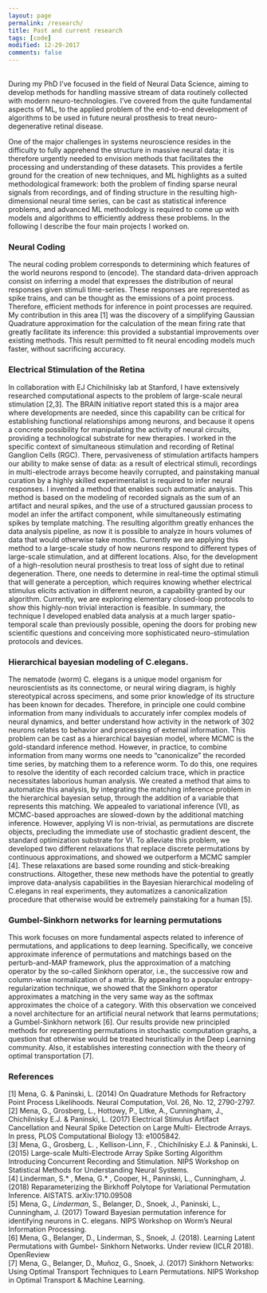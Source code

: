 ```yaml
---
layout: page
permalink: /research/
title: Past and current research
tags: [code]
modified: 12-29-2017
comments: false
---
```

<br>
During my PhD I’ve focused in the field of Neural Data Science, aiming to develop methods for handling massive stream of data routinely collected with modern neuro-technologies. I’ve covered from the quite fundamental aspects of ML, to the applied problem of the end-to-end development of algorithms to be used in future neural prosthesis to treat neuro-degenerative retinal disease. 
<br>

One of the major challenges in systems neuroscience resides in the difficulty to fully apprehend the structure in massive neural data; it is therefore urgently needed to envision methods that facilitates the processing and understanding of these datasets. This provides a fertile ground for the creation of new techniques, and ML highlights as a suited methodological framework: both the problem of finding sparse neural signals from recordings, and of finding structure in the resulting high-dimensional neural time series, can be cast as statistical inference problems, and advanced ML methodology is required to come up with models and algorithms to efficiently address these problems. In the following I  describe the four main projects I worked on.

### Neural Coding
The neural coding problem corresponds to determining which features of the world neurons respond to (encode). The standard data-driven approach consist on inferring a model that expresses the distribution of neural responses given stimuli time-series. These responses are represented as spike trains, and can be thought as the emissions of a point process. Therefore, efficient methods for inference in point processes are required. My contribution in this area [1] was the discovery of a simplifying Gaussian Quadrature approximation for the calculation of the mean firing rate  that greatly facilitate its inference: this provided a substantial improvements over existing methods. This result permitted to fit neural encoding models much faster, without sacrificing accuracy.

### Electrical Stimulation of the Retina
In collaboration with EJ Chichilnisky lab at Stanford, I have extensively researched computational aspects to the problem of large-scale neural stimulation [2,3]. The BRAIN initiative report stated this is a major area where developments are needed, since this capability can be critical for establishing functional relationships among neurons, and because it opens a concrete possibility for manipulating the activity of neural circuits, providing a technological substrate for new therapies. I worked in the specific context of simultaneous stimulation and recording of Retinal Ganglion Cells (RGC). There, pervasiveness of stimulation artifacts hampers our ability to make sense of data: as a result of electrical stimuli, recordings in multi-electrode arrays become heavily corrupted, and painstaking manual curation by a highly skilled experimentalist is required to infer neural responses. I invented a method that enables such automatic analysis. This method is based on the modeling of recorded signals as the sum of an artifact and neural spikes, and the use of a structured gaussian process to model an infer the artifact component, while simultaneously estimating spikes by template matching. The resulting algorithm greatly enhances the data analysis pipeline, as now it is possible to analyze in hours volumes of data that would otherwise take months. Currently we are applying this method to a large-scale study of how neurons respond to different types of large-scale stimulation, and at different locations. Also, for the development of a high-resolution neural prosthesis to treat loss of sight due to retinal degeneration. There, one needs to determine in real-time the optimal stimuli that will generate a perception, which requires knowing whether electrical stimulus elicits activation in different neuron, a capability granted by our algorithm. Currently, we are exploring elementary closed-loop protocols to show this highly-non trivial interaction is feasible. In summary, the technique I developed enabled data analysis at a much larger spatio-temporal scale than previously possible, opening the doors for probing new scientific questions and conceiving more sophisticated neuro-stimulation protocols and devices.

### Hierarchical bayesian modeling of C.elegans. 
The nematode (worm) C. elegans is a unique model organism for neuroscientists as its connectome, or neural wiring diagram, is highly stereotypical across specimens, and some prior knowledge of its structure has been known for decades. Therefore, in principle one could combine information from many individuals to accurately infer complex models of neural dynamics, and better understand how activity in the network of 302 neurons relates to behavior and processing of external information. This problem can be cast as a hierarchical bayesian model, where MCMC is the gold-standard inference method. However, in practice, to combine information from many worms one needs to “canonicalize” the recorded time series, by matching them to a reference worm. To do this, one requires to resolve the identity of each recorded calcium trace, which in practice necessitates laborious human analysis. We created a method that aims to automatize this analysis, by integrating the matching inference problem in the hierarchical bayesian setup, through the addition of a variable that represents this matching. We appealed to variational inference (VI), as MCMC-based approaches are slowed-down by the additional matching inference. However, applying VI is non-trivial, as permutations are discrete objects, precluding the immediate use of stochastic gradient descent, the standard optimization substrate for VI. To alleviate this problem, we developed two different relaxations that replace discrete permutations by continuous approximations, and showed we outperform a MCMC sampler [4]. These relaxations are based some rounding and stick-breaking constructions. Altogether, these new methods have the potential to greatly improve data-analysis capabilities in the Bayesian hierarchical modeling of C.elegans in real experiments, they automatizes a canonicalization procedure that otherwise would  be extremely painstaking for a human [5].

### Gumbel-Sinkhorn networks for learning permutations
This work focuses on more fundamental aspects related to inference of permutations, and applications to deep learning. Specifically, we conceive approximate inference of permutations and matchings based on the perturb-and-MAP framework, plus the approximation of a matching operator by the so-called Sinkhorn operator,  i.e., the successive row and column-wise normalization of a matrix. By appealing to a popular entropy-regularization technique, we showed that the Sinkhorn operator approximates a matching in the very same way as the softmax approximates the choice of a category. With this observation we conceived a novel architecture for an artificial neural network that learns permutations; a Gumbel-Sinkhorn network [6]. Our results provide new principled methods for representing permutations in stochastic computation graphs, a question that otherwise would be treated heuristically in the Deep Learning community. Also, it establishes interesting connection with the theory of optimal transportation [7].

### References

[1] Mena, G. & Paninski, L. (2014) On Quadrature Methods for Refractory Point Process Likelihoods.
Neural Computation, Vol. 26, No. 12, 2790-2797.
<br>
[2] Mena, G., Grosberg, L., Hottowy, P., Litke, A., Cunningham, J., Chichilnisky E.J. & Paninski,
L. (2017) Electrical Stimulus Artifact Cancellation and Neural Spike Detection on Large Multi-
Electrode Arrays. In press, PLOS Computational Biology 13: e1005842.
<br>
[3] Mena, G., Grosberg, L. , Kellison-Linn, F. , Chichilnisky E.J. & Paninski, L. (2015) Large-scale
Multi-Electrode Array Spike Sorting Algorithm Introducing Concurrent Recording and Stimulation.
NIPS Workshop on Statistical Methods for Understanding Neural Systems.
<br>
[4]  Linderman, S.* , Mena, G.* , Cooper, H., Paninski, L., Cunningham, J. (2018) Reparameterizing the Birkhoff Polytope for Variational Permutation Inference. AISTATS. arXiv:1710.09508
<br>
[5]  Mena, G.*, Linderman*, S., Belanger, D., Snoek, J., Paninski, L., Cunningham, J. (2017) Toward Bayesian permutation inference for identifying neurons in C. elegans. NIPS Workshop on Worm’s Neural
Information Processing.
<br>
[6]  Mena, G., Belanger, D., Linderman, S., Snoek, J. (2018). Learning Latent Permutations with Gumbel-
Sinkhorn Networks. Under review (ICLR 2018). OpenReview
<br>
[7]  Mena, G., Belanger, D., Muñoz, G., Snoek, J. (2017) Sinkhorn Networks: Using Optimal Transport Techniques to Learn Permutations. NIPS Workshop in Optimal Transport & Machine Learning.


